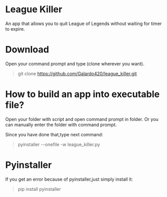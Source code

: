 # League Killer
An app that allows you to quit League of Legends without waiting for timer to expire.

# Download

Open your command prompt and type (clone wherever you want).
> git clone https://github.com/Galardo420/league_killer.git

# How to build an app into executable file?

Open your folder with script and open command prompt in folder.
Or you can manually enter the folder with command prompt.

Since you have done that,type next command:
> pyinstaller --onefile -w league_killer.py

# Pyinstaller

If you get an error because of pyinstaller,just simply install it:
> pip install pyinstaller



